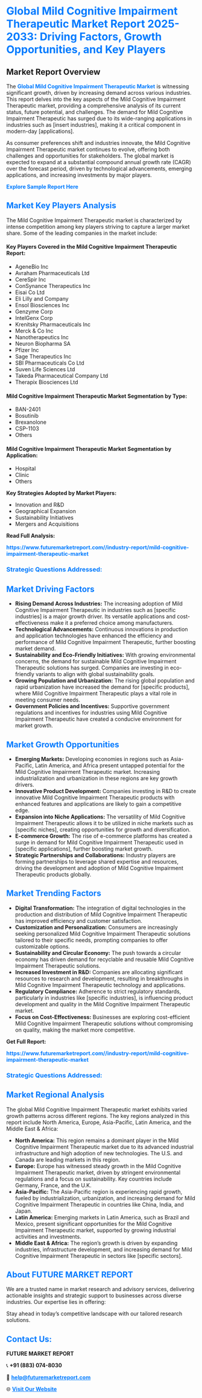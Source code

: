 <h1 style="color: #007BFF;">Global Mild Cognitive Impairment Therapeutic Market Report 2025-2033: Driving Factors, Growth Opportunities, and Key Players</h1>

<section id="overview">
<h2>Market Report Overview</h2>
<p>The <a href="https://www.futuremarketreport.com//industry-report/mild-cognitive-impairment-therapeutic-market" style="color: #007BFF; text-decoration: none;"><strong>Global Mild Cognitive Impairment Therapeutic Market</strong></a> is witnessing significant growth, driven by increasing demand across various industries. This report delves into the key aspects of the Mild Cognitive Impairment Therapeutic market, providing a comprehensive analysis of its current status, future potential, and challenges. The demand for Mild Cognitive Impairment Therapeutic has surged due to its wide-ranging applications in industries such as [insert industries], making it a critical component in modern-day [applications].</p>
<p>As consumer preferences shift and industries innovate, the Mild Cognitive Impairment Therapeutic market continues to evolve, offering both challenges and opportunities for stakeholders. The global market is expected to expand at a substantial compound annual growth rate (CAGR) over the forecast period, driven by technological advancements, emerging applications, and increasing investments by major players.</p>
</section>

<section id="overview">
<p><a href="https://www.futuremarketreport.com//request-sample/reportId=53610" style="color: #007BFF; text-decoration: none;"><strong>Explore Sample Report Here</strong></a></p>
</section>

<section id="key-players">
<h2 style="color: #007BFF;">Market Key Players Analysis</h2>
<p>The Mild Cognitive Impairment Therapeutic market is characterized by intense competition among key players striving to capture a larger market share. Some of the leading companies in the market include:</p>
<h4>Key Players Covered in the Mild Cognitive Impairment Therapeutic Report:</h4>
<ul><li>AgeneBio Inc</li><li>Avraham Pharmaceuticals Ltd</li><li>CereSpir Inc</li><li>ConSynance Therapeutics Inc</li><li>Eisai Co Ltd</li><li>Eli Lilly and Company</li><li>Ensol Biosciences Inc</li><li>Genzyme Corp</li><li>IntelGenx Corp</li><li>Krenitsky Pharmaceuticals Inc</li><li>Merck &amp; Co Inc</li><li>Nanotherapeutics Inc</li><li>Neuron Biopharma SA</li><li>Pfizer Inc</li><li>Sage Therapeutics Inc</li><li>SBI Pharmaceuticals Co Ltd</li><li>Suven Life Sciences Ltd</li><li>Takeda Pharmaceutical Company Ltd</li><li>Therapix Biosciences Ltd</li></ul>
<h4>Mild Cognitive Impairment Therapeutic Market Segmentation by Type:</h4>
<ul><li>BAN-2401</li><li>Bosutinib</li><li>Brexanolone</li><li>CSP-1103</li><li>Others</li></ul>

<h4>Mild Cognitive Impairment Therapeutic Market Segmentation by Application:</h4>
<ul><li>Hospital</li><li>Clinic</li><li>Others</li></ul>
<p><strong>Key Strategies Adopted by Market Players:</strong></p>
<ul>
<li>Innovation and R&D</li>
<li>Geographical Expansion</li>
<li>Sustainability Initiatives</li>
<li>Mergers and Acquisitions</li>
</ul>
</section>

<section>
<p><strong>Read Full Analysis: </strong></p><a href="https://www.futuremarketreport.com//industry-report/mild-cognitive-impairment-therapeutic-market" style="color: #007BFF; text-decoration: none;"><strong>https://www.futuremarketreport.com//industry-report/mild-cognitive-impairment-therapeutic-market</strong></a>
<h3 style="color: #007BFF;">Strategic Questions Addressed:</h3>
</section>

<section id="driving-factors">
<h2 style="color: #007BFF;">Market Driving Factors</h2>
<ul>
<li><strong>Rising Demand Across Industries:</strong> The increasing adoption of Mild Cognitive Impairment Therapeutic in industries such as [specific industries] is a major growth driver. Its versatile applications and cost-effectiveness make it a preferred choice among manufacturers.</li>
<li><strong>Technological Advancements:</strong> Continuous innovations in production and application technologies have enhanced the efficiency and performance of Mild Cognitive Impairment Therapeutic, further boosting market demand.</li>
<li><strong>Sustainability and Eco-Friendly Initiatives:</strong> With growing environmental concerns, the demand for sustainable Mild Cognitive Impairment Therapeutic solutions has surged. Companies are investing in eco-friendly variants to align with global sustainability goals.</li>
<li><strong>Growing Population and Urbanization:</strong> The rising global population and rapid urbanization have increased the demand for [specific products], where Mild Cognitive Impairment Therapeutic plays a vital role in meeting consumer needs.</li>
<li><strong>Government Policies and Incentives:</strong> Supportive government regulations and incentives for industries using Mild Cognitive Impairment Therapeutic have created a conducive environment for market growth.</li>
</ul>
</section>

<section id="growth-opportunities">
<h2 style="color: #007BFF;">Market Growth Opportunities</h2>
<ul>
<li><strong>Emerging Markets:</strong> Developing economies in regions such as Asia-Pacific, Latin America, and Africa present untapped potential for the Mild Cognitive Impairment Therapeutic market. Increasing industrialization and urbanization in these regions are key growth drivers.</li>
<li><strong>Innovative Product Development:</strong> Companies investing in R&D to create innovative Mild Cognitive Impairment Therapeutic products with enhanced features and applications are likely to gain a competitive edge.</li>
<li><strong>Expansion into Niche Applications:</strong> The versatility of Mild Cognitive Impairment Therapeutic allows it to be utilized in niche markets such as [specific niches], creating opportunities for growth and diversification.</li>
<li><strong>E-commerce Growth:</strong> The rise of e-commerce platforms has created a surge in demand for Mild Cognitive Impairment Therapeutic used in [specific applications], further boosting market growth.</li>
<li><strong>Strategic Partnerships and Collaborations:</strong> Industry players are forming partnerships to leverage shared expertise and resources, driving the development and adoption of Mild Cognitive Impairment Therapeutic products globally.</li>
</ul>
</section>

<section id="trending-factors">
<h2 style="color: #007BFF;">Market Trending Factors</h2>
<ul>
<li><strong>Digital Transformation:</strong> The integration of digital technologies in the production and distribution of Mild Cognitive Impairment Therapeutic has improved efficiency and customer satisfaction.</li>
<li><strong>Customization and Personalization:</strong> Consumers are increasingly seeking personalized Mild Cognitive Impairment Therapeutic solutions tailored to their specific needs, prompting companies to offer customizable options.</li>
<li><strong>Sustainability and Circular Economy:</strong> The push towards a circular economy has driven demand for recyclable and reusable Mild Cognitive Impairment Therapeutic solutions.</li>
<li><strong>Increased Investment in R&D:</strong> Companies are allocating significant resources to research and development, resulting in breakthroughs in Mild Cognitive Impairment Therapeutic technology and applications.</li>
<li><strong>Regulatory Compliance:</strong> Adherence to strict regulatory standards, particularly in industries like [specific industries], is influencing product development and quality in the Mild Cognitive Impairment Therapeutic market.</li>
<li><strong>Focus on Cost-Effectiveness:</strong> Businesses are exploring cost-efficient Mild Cognitive Impairment Therapeutic solutions without compromising on quality, making the market more competitive.</li>
</ul>
</section>

<section>
<p><strong>Get Full Report: </strong></p><a href="https://www.futuremarketreport.com//industry-report/mild-cognitive-impairment-therapeutic-market" style="color: #007BFF; text-decoration: none;"><strong>https://www.futuremarketreport.com//industry-report/mild-cognitive-impairment-therapeutic-market</strong></a>
<h3 style="color: #007BFF;">Strategic Questions Addressed:</h3>
</section>


<section id="regional-analysis">
<h2 style="color: #007BFF;">Market Regional Analysis</h2>
<p>The global Mild Cognitive Impairment Therapeutic market exhibits varied growth patterns across different regions. The key regions analyzed in this report include North America, Europe, Asia-Pacific, Latin America, and the Middle East & Africa:</p>
<ul>
<li><strong>North America:</strong> This region remains a dominant player in the Mild Cognitive Impairment Therapeutic market due to its advanced industrial infrastructure and high adoption of new technologies. The U.S. and Canada are leading markets in this region.</li>
<li><strong>Europe:</strong> Europe has witnessed steady growth in the Mild Cognitive Impairment Therapeutic market, driven by stringent environmental regulations and a focus on sustainability. Key countries include Germany, France, and the U.K.</li>
<li><strong>Asia-Pacific:</strong> The Asia-Pacific region is experiencing rapid growth, fueled by industrialization, urbanization, and increasing demand for Mild Cognitive Impairment Therapeutic in countries like China, India, and Japan.</li>
<li><strong>Latin America:</strong> Emerging markets in Latin America, such as Brazil and Mexico, present significant opportunities for the Mild Cognitive Impairment Therapeutic market, supported by growing industrial activities and investments.</li>
<li><strong>Middle East & Africa:</strong> The region’s growth is driven by expanding industries, infrastructure development, and increasing demand for Mild Cognitive Impairment Therapeutic in sectors like [specific sectors].</li>
</ul>
</section>

<footer>
<h2 style="color: #007BFF;">About FUTURE MARKET REPORT</h2>
<p>We are a trusted name in market research and advisory services, delivering actionable insights and strategic support to businesses across diverse industries. Our expertise lies in offering:</p>

<p>Stay ahead in today’s competitive landscape with our tailored research solutions.</p>

<h2 style="color: #007BFF;">Contact Us:</h2>
<p><strong>FUTURE MARKET REPORT</strong></p>
<p>📞 <strong>+91 (883) 074-8030</strong></p>
<p>📧 <strong><a href="mailto:help@futuremarketreport.com" style="color: #007BFF;">help@futuremarketreport.com</a></strong></p>
<p>🌐 <strong><a href="https://www.futuremarketreport.com/" style="color: #007BFF;">Visit Our Website</a></strong></p>
</footer>